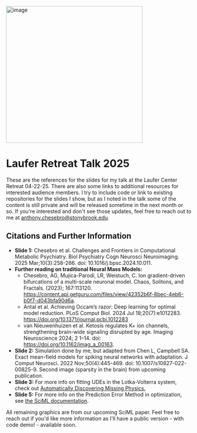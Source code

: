 <img width="371" alt="image" src="https://github.com/user-attachments/assets/3f7bae01-8f85-4549-a1e6-6246cbeed486" />

# Laufer Retreat Talk 2025

These are the references for the slides for my talk at the Laufer Center Retreat 04-22-25. There are also some links to additional resources for interested audience members. I try to include code or link to existing repositories for the slides I show, but as I noted in the talk some of the content is still private and will be released sometime in the next month or so. If you're interested and don't see those updates, feel free to reach out to me at anthony.chesebro@stonybrook.edu.

## Citations and Further Information
- **Slide 1:** Chesebro et al. Challenges and Frontiers in Computational Metabolic Psychiatry. Biol Psychiatry Cogn Neurosci Neuroimaging. 2025 Mar;10(3):258-266. doi: 10.1016/j.bpsc.2024.10.011.
- **Further reading on traditional Neural Mass Models:**
  - Chesebro, AG, Mujica-Parodi, LR, Weistuch, C. Ion gradient-driven bifurcations of a multi-scale neuronal model. Chaos, Solitons, and Fractals. (2023); 167:113120. https://content.api.getguru.com/files/view/42352b6f-8bec-4eb6-b0f7-d043bfa90d6a.
  - Antal et al. Achieving Occam’s razor: Deep learning for optimal model reduction. PLoS Comput Biol. 2024 Jul 18;20(7):e1012283. https://doi.org/10.1371/journal.pcbi.1012283
  - van Nieuwenhuizen et al. Ketosis regulates K+ ion channels, strengthening brain-wide signaling disrupted by age. Imaging Neuroscience 2024; 2 1–14. doi: https://doi.org/10.1162/imag_a_00163.
- **Slide 2:** Simulation done by me, but adapted from Chen L, Campbell SA. Exact mean-field models for spiking neural networks with adaptation. J Comput Neurosci. 2022 Nov;50(4):445-469. doi: 10.1007/s10827-022-00825-9. Second image (sparsity in the brain) from upcoming publication.
- **Slide 3:** For more info on fitting UDEs in the Lotka-Volterra system, check out [Automatically Discovering Missing Physics.](https://docs.sciml.ai/Overview/stable/showcase/missing_physics/)
- **Slide 5:** For more info on the Prediction Error Method in optimization, see [the SciML documentation](https://docs.sciml.ai/SciMLSensitivity/dev/examples/ode/prediction_error_method/).

All remaining graphics are from our upcoming SciML paper. Feel free to reach out if you'd like more information as I'll have a public version - with code demo! - available soon.
